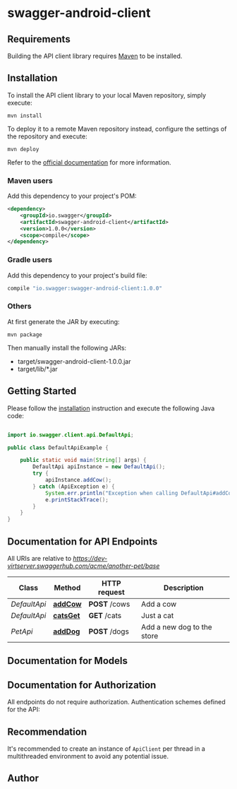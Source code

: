 # swagger-android-client

## Requirements

Building the API client library requires [Maven](https://maven.apache.org/) to be installed.

## Installation

To install the API client library to your local Maven repository, simply execute:

```shell
mvn install
```

To deploy it to a remote Maven repository instead, configure the settings of the repository and execute:

```shell
mvn deploy
```

Refer to the [official documentation](https://maven.apache.org/plugins/maven-deploy-plugin/usage.html) for more information.

### Maven users

Add this dependency to your project's POM:

```xml
<dependency>
    <groupId>io.swagger</groupId>
    <artifactId>swagger-android-client</artifactId>
    <version>1.0.0</version>
    <scope>compile</scope>
</dependency>
```

### Gradle users

Add this dependency to your project's build file:

```groovy
compile "io.swagger:swagger-android-client:1.0.0"
```

### Others

At first generate the JAR by executing:

    mvn package

Then manually install the following JARs:

* target/swagger-android-client-1.0.0.jar
* target/lib/*.jar

## Getting Started

Please follow the [installation](#installation) instruction and execute the following Java code:

```java

import io.swagger.client.api.DefaultApi;

public class DefaultApiExample {

    public static void main(String[] args) {
        DefaultApi apiInstance = new DefaultApi();
        try {
            apiInstance.addCow();
        } catch (ApiException e) {
            System.err.println("Exception when calling DefaultApi#addCow");
            e.printStackTrace();
        }
    }
}

```

## Documentation for API Endpoints

All URIs are relative to *https://dev-virtserver.swaggerhub.com/acme/another-pet/base*

Class | Method | HTTP request | Description
------------ | ------------- | ------------- | -------------
*DefaultApi* | [**addCow**](docs/DefaultApi.md#addCow) | **POST** /cows | Add a cow
*DefaultApi* | [**catsGet**](docs/DefaultApi.md#catsGet) | **GET** /cats | Just a cat
*PetApi* | [**addDog**](docs/PetApi.md#addDog) | **POST** /dogs | Add a new dog to the store


## Documentation for Models



## Documentation for Authorization

All endpoints do not require authorization.
Authentication schemes defined for the API:

## Recommendation

It's recommended to create an instance of `ApiClient` per thread in a multithreaded environment to avoid any potential issue.

## Author



